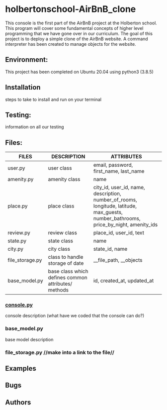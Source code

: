# holbertonschool-AirBnB_clone
This console is the first part of the AirBnB project at the Holberton school.
This program will cover some fundamental concepts of higher level programming
that we have gone over in our curriculum. The goal of this project is to deploy
a simple clone of the AirBnB website. A command interpreter has been created
to manage objects for the website.

## Environment:
This project has been completed on Ubuntu 20.04 using python3 (3.8.5)

## Installation
steps to take to install and run on your terminal

## Testing:
information on all our testing

## Files:
| FILES           | DESCRIPTION                                          | ATTRIBUTES                                                                                                                           |
|-----------------|------------------------------------------------------|--------------------------------------------------------------------------------------------------------------------------------------|
| user.py         | user class                                           | email, password, first_name, last_name                                                                                               |
| amenity.py      | amenity class                                        | name                                                                                                                                 |
| place.py        | place class                                          | city_id, user_id, name, description, number_of_rooms, longitude, latitude, max_guests, number_bathrooms, price_by_night, amenity_ids |
| review.py       | review class                                         | place_id, user_id, text                                                                                                              |
| state.py        | state class                                          | name                                                                                                                                 |
| city.py         | city class                                           | state_id, name                                                                                                                       |
| file_storage.py | class to handle storage of date                      | __file_path, __objects                                                                                                               |
| base_model.py   | base class which  defines common attributes/ methods | id, created_at, updated_at                                                                                                           |

### [console.py](console.py)
console description
(what have we coded that the console can do?)

### base_model.py
base model description

### file_storage.py //make into a link to the file//

## Examples

## Bugs

## Authors
